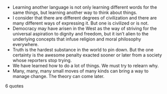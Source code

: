  - Learning another language is not only learning different words for the same things, but learning another way to think about things.
 - I consider that there are different degrees of civilization and there are many different ways of expressing it. But one is civilized or is not.
 - Democracy may have arisen in the West as the way of striving for the universal aspiration to dignity and freedom, but it isn’t alien to the underlying concepts that infuse religion and moral philosophy everywhere.
 - Truth is the hardest substance in the world to pin down. But the one certainty is the awesome penalty exacted sooner or later from a society whose reporters stop trying.
 - We have learned how to do a lot of things. We must try to relearn why.
 - Many, many, many small moves of many kinds can bring a way to manage change. The theory can come later.

6 quotes